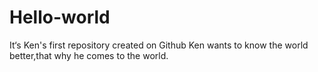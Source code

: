 # Hello-world
It‘s Ken's first repository created on Github
Ken wants to know the world better,that why he comes to the world.
